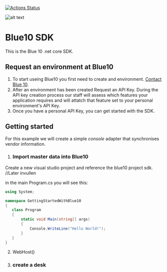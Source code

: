 [![Actions Status](https://github.com/{owner}/{repo}/workflows/{workflow_name}/badge.svg)](https://github.com/{owner}/{repo}/actions)

![alt text](https://login.blue10.com/Content/images/Blue10-Logo-RGB-156.png "Logo Title Text 1")
# Blue10 SDK

This is the Blue 10 .net core SDK.


## Request an environment at Blue10

1. To start useing Blue10 you first need to create and environment.
[Contact Blue 10](https://www.blue10.com/contact/).
2. After an environment has been created Request an API Key.
During the API key creation process our staff will assess which features your application requires and will attatch that feature set to your personal environment's API Key.
3. Once you have a personal API Key, you can get started with the SDK.


## Getting started

For this example we will create a simple _console_ adapter that synchronises vendor information.

1. ### Import master data into Blue10

Create a new  visual studio project and reference the blue10 project sdk.
//Later invullen

in the main Program.cs you will see this:
 ```cs
using System;

namespace GettingStartedWithBlue10
{
    class Program
    {
        static void Main(string[] args)
        {
            Console.WriteLine("Hello World!");
        }
    }
}
 ```

2. WebHost()

 3. ### create a desk




 